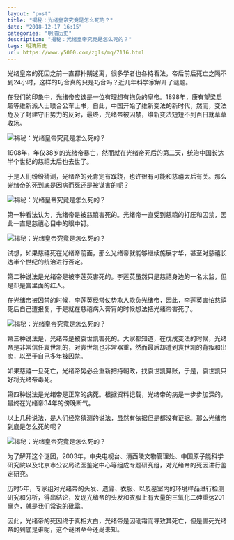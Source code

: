 ```yaml
---
layout: "post"
title: "揭秘：光绪皇帝究竟是怎么死的？"
date: "2018-12-17 16:15"
categories: "明清历史"
description: "揭秘：光绪皇帝究竟是怎么死的？"
tags: 明清历史
url: https://www.y5000.com/zgls/mq/7116.html
---
```






光绪皇帝的死因之前一直都扑朔迷离，很多学者也各持看法，帝后前后死亡之隔不到24小时，这样的巧合真的只是巧合吗？近几年科学家解开了谜题。

在我们的印象中，光绪帝应该是一位有理想有抱负的皇帝。1898年，康有望梁启超等维新派人士联合公车上书，自此，中国开始了维新变法的新时代，然而，变法危及了封建守旧势力的反对，最终，光绪帝被囚禁，维新变法短短不到百日就草草收场。

![揭秘：光绪皇帝究竟是怎么死的？](/uploads/allimg/161213/6-161213154029316.JPG)

1908年，年仅38岁的光绪帝暴亡，然而就在光绪帝死后的第二天，统治中国长达半个世纪的慈禧太后也去世了。

于是人们纷纷猜测，光绪帝的死肯定有蹊跷，也许很有可能和慈禧太后有关。那么光绪帝的死到底是因病而死还是被谋害的呢？

![揭秘：光绪皇帝究竟是怎么死的？](/uploads/allimg/161213/6-16121315401c22.JPG)

第一种看法认为，光绪帝是被慈禧害死的。光绪帝一直受到慈禧的打压和囚禁，因此一直是慈禧心目中的眼中钉。

![揭秘：光绪皇帝究竟是怎么死的？](/uploads/allimg/161213/6-161213154009619.JPG)

试想，如果慈禧死在光绪帝前面，那么光绪帝就能够继续施展才华，甚至对慈禧长达半个世纪的统治进行否定。

第二种说法是光绪帝是被李莲英害死的。李莲英虽然只是慈禧身边的一名太监，但是却是宫里面的红人。

在光绪帝被囚禁的时候，李莲英经常仗势欺人欺负光绪帝，因此，李莲英害怕慈禧死后自己遭报复，于是就在慈禧病入膏肓的时候想法把光绪帝害死了。

![揭秘：光绪皇帝究竟是怎么死的？](/uploads/allimg/161213/6-161213154000508.JPG)

第三种说法是，光绪帝是被袁世凯害死的。大家都知道，在戊戌变法的时候，光绪帝是非常信任袁世凯的，对袁世凯也非常器重，然而最后却遭到袁世凯的背叛和出卖，以至于自己多年被囚禁。

如果慈禧一旦死亡，光绪帝势必会重新把持朝政，找袁世凯算账，于是，袁世凯只好将光绪帝毒死。

第四种说法是光绪帝是正常的病死。根据资料记载，光绪帝的病是一步步加深的，最终在光绪帝34年的傍晚断气。

以上几种说法，是人们经常猜测的说法，虽然有依据但是都没有证据。那么光绪帝到底是怎么死的呢？

![揭秘：光绪皇帝究竟是怎么死的？](/uploads/allimg/161213/6-161213153943X7.JPG)

为了解开这个谜团，2003年，中央电视台、清西陵文物管理处、中国原子能科学研究院以及北京市公安局法医鉴定中心等组成专题研究组，对光绪帝的死因进行鉴定研究。

历时5年，专家组对光绪帝的头发、遗骨、衣服、以及墓室内的环境样品进行检测研究和分析，得出结论，发现光绪帝的头发和衣服上有大量的三氧化二砷重达201毫克，就是我们常说的砒霜。

因此，光绪帝的死因终于真相大白，光绪帝是因砒霜而导致其死亡，但是害死光绪帝的到底是谁呢，这个谜团至今还尚未知。
